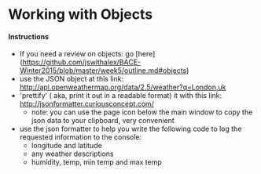# Working with Objects

#### Instructions
+ If you need a review on objects: go [here] (https://github.com/jswithalex/BACE-Winter2015/blob/master/week5/outline.md#objects)
+ use the JSON object at this link: http://api.openweathermap.org/data/2.5/weather?q=London,uk
+ 'prettify' ( aka, print it out in a readable format) it with this link: http://jsonformatter.curiousconcept.com/
    - note: you can use the page icon below the main window to copy the json data to your clipboard, very convenient
+ use the json formatter to help you write the following code to log the requested information to the console:
    - longitude and latitude
    - any weather descriptions
    - humidity, temp, min temp and max temp
